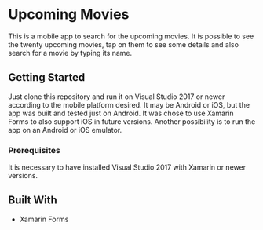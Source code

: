 # Upcoming Movies

This is a mobile app to search for the upcoming movies. It is possible to see the twenty upcoming movies, tap on them to see some details and also search for a movie by typing its name.

## Getting Started

Just clone this repository and run it on Visual Studio 2017 or newer according to the mobile platform desired. It may be Android or iOS, but the app was built and tested just on Android. It was chose to use Xamarin Forms to also support iOS in future versions. Another possibility is to run the app on an Android or iOS emulator.

### Prerequisites

It is necessary to have installed Visual Studio 2017 with Xamarin or newer versions.

## Built With

* Xamarin Forms
